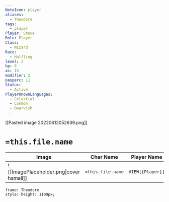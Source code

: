```yaml
---
NoteIcon: player
aliases:
  - Theodore
tags:
  - player
Player: Steve
Role: Player
Class:
  - Wizard
Race:
  - Halfling
level: 2
hp: 8
ac: 13
modifier: 2
pasperc: 11
Status:
  - Active
PlayerKnownLanguages:
  - Celestial
  - Common
  - Dwarvish
---
```




[[Pasted image 20220612052639.png]]

# `=this.file.name`

| Image                                              | Char Name         | Player Name    | Class         | Race         | Level         |
| -------------------------------------------------- | ----------------- | -------------- | ------------- | ------------ | ------------- |
| ![[ImagePlaceholder.png\|cover hsmall]] | `=this.file.name` |  `VIEW[{Player}]` | `VIEW[{Class}]` | `VIEW[{Race}]` | `VIEW[{level}]` |

```custom-frames
frame: Theodore
style: height: 1100px;
```

